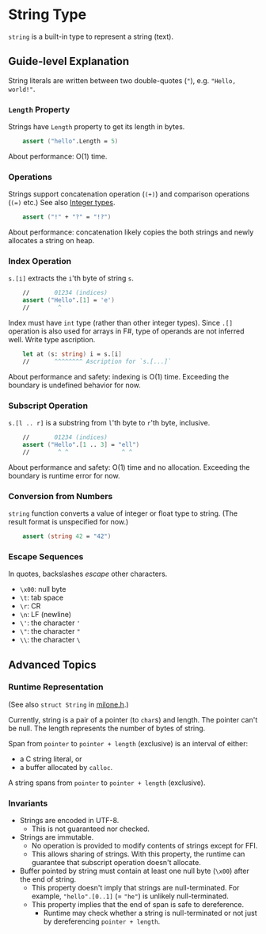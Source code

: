 # String Type

`string` is a built-in type to represent a string (text).

## Guide-level Explanation

String literals are written between two double-quotes (`"`), e.g. `"Hello, world!"`.

### `Length` Property

Strings have `Length` property to get its length in bytes.

```fsharp
    assert ("hello".Length = 5)
```

About performance: O(1) time.

### Operations

Strings support concatenation operation (`(+)`) and comparison operations (`(=)` etc.) See also [Integer types](integer_types.md).

```fsharp
    assert ("!" + "?" = "!?")
```

About performance: concatenation likely copies the both strings and newly allocates a string on heap.

### Index Operation

`s.[i]` extracts the `i`'th byte of string `s`.

```fsharp
    //       01234 (indices)
    assert ("Hello".[1] = 'e')
    //        ^
```

Index must have `int` type (rather than other integer types). Since `.[]` operation is also used for arrays in F#, type of operands are not inferred well. Write type ascription.

```fsharp
    let at (s: string) i = s.[i]
    //       ^^^^^^^^ Ascription for `s.[...]`
```

About performance and safety: indexing is O(1) time. Exceeding the boundary is undefined behavior for now.

### Subscript Operation

`s.[l .. r]` is a substring from `l`'th byte to `r`'th byte, inclusive.

```fsharp
    //       01234 (indices)
    assert ("Hello".[1 .. 3] = "ell")
    //        ^ ^               ^ ^
```

About performance and safety: O(1) time and no allocation. Exceeding the boundary is runtime error for now.

### Conversion from Numbers

`string` function converts a value of integer or float type to string. (The result format is unspecified for now.)

```fsharp
    assert (string 42 = "42")
```

### Escape Sequences

In quotes, backslashes *escape* other characters.

- `\x00`: null byte
- `\t`: tab space
- `\r`: CR
- `\n`: LF (newline)
- `\'`: the character `'`
- `\"`: the character `"`
- `\\`: the character `\`

## Advanced Topics

### Runtime Representation

(See also `struct String` in [milone.h](../../src/libmilonert/milone.h).)

Currently, string is a pair of a pointer (to `char`s) and length.
The pointer can't be null.
The length represents the number of bytes of string.

Span from `pointer` to `pointer + length` (exclusive) is an interval of either:

- a C string literal, or
- a buffer allocated by `calloc`.

A string spans from `pointer` to `pointer + length` (exclusive).

### Invariants

- Strings are encoded in UTF-8.
    - This is not guaranteed nor checked.
- Strings are immutable.
    - No operation is provided to modify contents of strings except for FFI.
    - This allows sharing of strings. With this property, the runtime can guarantee that subscript operation doesn't allocate.
- Buffer pointed by string must contain at least one null byte (`\x00`) after the end of string.
    - This property doesn't imply that strings are null-terminated.
        For example, `"hello".[0..1]` (= `"he"`) is unlikely null-terminated.
    - This property implies that the end of span is safe to dereference.
        - Runtime may check whether a string is null-terminated or not just by dereferencing `pointer + length`.
